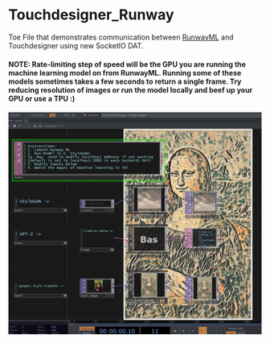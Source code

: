 # Touchdesigner_Runway
Toe File that demonstrates communication between [RunwayML](https://runwayml.com/) and Touchdesigner using new SocketIO DAT. 

#### NOTE: Rate-limiting step of speed will be the GPU you are running the machine learning model on from RunwayML.   Running some of these models sometimes takes a few seconds to return a single frame.  Try reducing resolution of images or run the model locally and beef up your GPU or use a TPU :) 

![Screenshot](screencap.png)
